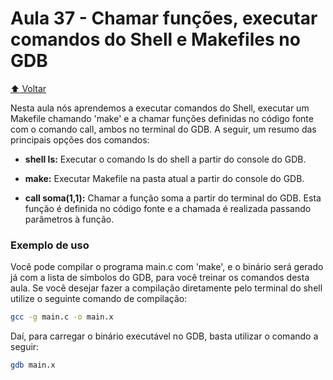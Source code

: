 # Aula 37 - Chamar funções, executar comandos do Shell e Makefiles no GDB

[:arrow_up: Voltar](https://github.com/Geofisicando/C-orientado-a-testes#%C3%ADndice)

Nesta aula nós aprendemos a executar comandos do Shell, executar um Makefile  chamando 'make' e a chamar funções definidas no código fonte com o comando call, ambos no terminal do GDB. A seguir, um resumo das principais opções dos comandos:

* **shell ls:** Executar o comando ls do shell a partir do console do GDB.

* **make:** Executar Makefile na pasta atual a partir do console do GDB.

* **call soma(1,1):** Chamar a função soma a partir do terminal do GDB. Esta função é definida no código fonte e a chamada é realizada passando parâmetros à função.

### Exemplo de uso

Você pode compilar o programa main.c com 'make', e o binário será gerado já com a lista de símbolos do GDB, para você treinar os comandos desta aula. Se você desejar fazer a compilação diretamente pelo terminal do shell utilize o seguinte comando de compilação:

```sh
gcc -g main.c -o main.x
```

Daí, para carregar o binário executável no GDB, basta utilizar o comando a seguir:

```sh
gdb main.x
```
